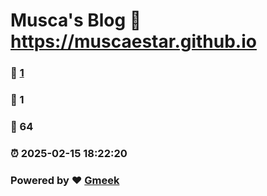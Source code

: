 # Musca's Blog :link: https://muscaestar.github.io 
### :page_facing_up: [1](https://muscaestar.github.io/tag.html) 
### :speech_balloon: 1 
### :hibiscus: 64 
### :alarm_clock: 2025-02-15 18:22:20 
### Powered by :heart: [Gmeek](https://github.com/Meekdai/Gmeek)
